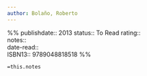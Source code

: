 ```yaml
---
author: Bolaño, Roberto
---
```

%%
publishdate:: 2013
status:: To Read
rating::  
notes::  
date-read::  
ISBN13:: 9789048818518
%%

`=this.notes`